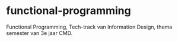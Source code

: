 # functional-programming

Functional Programming, Tech-track van Information Design, thema semester van 3e jaar CMD.